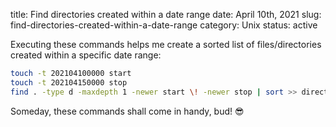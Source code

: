title: Find directories created within a date range
date: April 10th, 2021
slug: find-directories-created-within-a-date-range
category: Unix
status: active

Executing these commands helps me create a sorted list of files/directories created within a specific date range:

```bash
touch -t 202104100000 start
touch -t 202104150000 stop
find . -type d -maxdepth 1 -newer start \! -newer stop | sort >> directories.txt
```

Someday, these commands shall come in handy, bud! &#x1F60E;